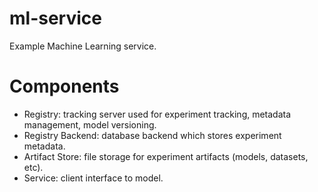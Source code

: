 # ml-service
Example Machine Learning service.

# Components
* Registry: tracking server used for experiment tracking, metadata management, model versioning.
* Registry Backend: database backend which stores experiment metadata.
* Artifact Store: file storage for experiment artifacts (models, datasets, etc).
* Service: client interface to model.